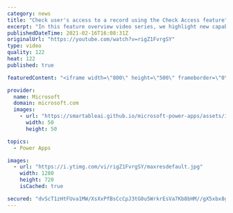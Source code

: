 ```yaml
---
category: news
title: "Check user's access to a record using the Check Access feature"
excerpt: "In this feature overview video series, we highlight new capabilities included in the latest update to Microsoft Power Apps.  This featured product update to Power Apps highlights check access, a new record level security feature admins can use to check and assign security roles.  Get the most out of"
publishedDateTime: 2021-02-16T16:08:31Z
originalUrl: "https://youtube.com/watch?v=rigZ1FvrgSY"
type: video
quality: 122
heat: 122
published: true

featuredContent: "<iframe width=\"800\" height=\"500\" frameborder=\"0\" src=\"https://www.youtube.com/embed/rigZ1FvrgSY\" allow=\"accelerometer; autoplay; encrypted-media; gyroscope; picture-in-picture\" allowfullscreen></iframe>"

provider:
  name: Microsoft
  domain: microsoft.com
  images:
    - url: "https://smartableai.github.io/microsoft-power-apps/assets/images/organizations/microsoft.com-50x50.jpg"
      width: 50
      height: 50

topics:
  - Power Apps

images:
  - url: "https://i.ytimg.com/vi/rigZ1FvrgSY/maxresdefault.jpg"
    width: 1280
    height: 720
    isCached: true

secured: "dvScT1zHtFUva1MW/XsXxPfBsCcCpJ3tG0u5WrkrEsVa7Kb8bHM//gX5xbx8gV9x3LpPbf1oTnGDDV69hV8bV7qm98yo8cmG45NRNwoxHC6Dk+9xLyL0w+gqtBGw06nuxVnBci4qVhE1cmulI7L61EI4mGL/x2qO+LgGwM3CjWRiT/RDKWoyRmch1yx83GBL2frWoXUvXGqplN3a33liYW+MN4Der6QP+pKxnp7r+1a9Y5e+DKyBNctOn4aWMzxE+NY/tbZw9pd5vi5emPcAVXvEuyVTrgHiLU42co5cBz3W+7re09CXMPo2lU8bHdofE85WSUg0WB5W6EIZ5sDozzIj5ViDZeFISlj4PHedPuUAmft5DvnuzfwuBZZDIfnYILZarNpZxPVXvYjqL76IKJjzc+ByG2gFBP61L85lQo0=;WCaBtm4XwgYkhqSvvnDgrQ=="
---
```


